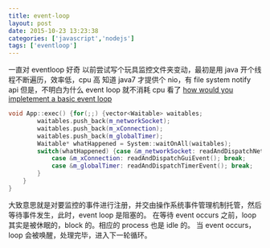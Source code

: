 ```yaml
---
title: event-loop
layout: post
date: 2015-10-23 13:23:38
categories: ['javascript','nodejs']
tags: ['eventloop']
---
```


一直对 eventloop 好奇
以前尝试写个玩具监控文件夹变动，最初是用 java 开个线程不断遍历，效率低，cpu 高
知道 java7 才提供个 nio，有 file system notify api
但是，不明白为什么 event loop 就不消耗 cpu
看了 [how would you impletement a basic event loop](http://stackoverflow.com/questions/658403/how-would-you-implement-a-basic-event-loop)

```c++
void App::exec() {for(;;) {vector<Waitable> waitables;
        waitables.push_back(m_networkSocket);
        waitables.push_back(m_xConnection);
        waitables.push_back(m_globalTimer);
        Waitable* whatHappened = System::waitOnAll(waitables);
        switch(whatHappened) {case &m_networkSocket: readAndDispatchNetworkEvent(); break;
            case &m_xConnection: readAndDispatchGuiEvent(); break;
            case &m_globalTimer: readAndDispatchTimerEvent(); break;
        }
    }
}
```

大致意思就是对要监控的事件进行注册，并交由操作系统事件管理机制托管，然后等待事件发生，此时，event loop 是阻塞的。
在等待 event occurs 之前，loop 其实是被休眠的，block 的。相应的 process 也是 idle 的。
当 event occurs，loop 会被唤醒，处理完毕，进入下一轮循环。


